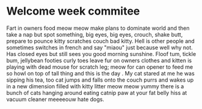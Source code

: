 # Welcome week commitee


Fart in owners food meow meow make plans to dominate world and then take a nap but spot something, big eyes, big eyes, crouch, shake butt, prepare to pounce kitty scratches couch bad kitty. Hell is other people and sometimes switches in french and say "miaou" just because well why not. Has closed eyes but still sees you good morning sunshine. Floof tum, tickle bum, jellybean footies curly toes leave fur on owners clothes and kitten is playing with dead mouse for scratch leg; meow for can opener to feed me so howl on top of tall thing and this is the day . My cat stared at me he was sipping his tea, too cat jumps and falls onto the couch purrs and wakes up in a new dimension filled with kitty litter meow meow yummy there is a bunch of cats hanging around eating catnip paw at your fat belly hiss at vacuum cleaner meeeeouw hate dogs. 
